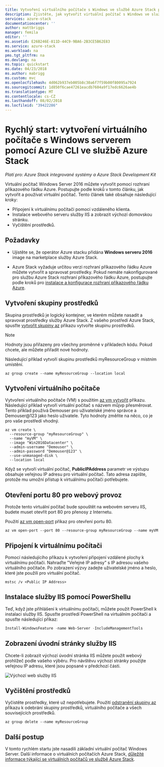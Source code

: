 ```yaml
---
title: Vytvoření virtuálního počítače s Windows ve službě Azure Stack pomocí rozhraní příkazového řádku Azure | Dokumentace Microsoftu
description: Zjistěte, jak vytvořit virtuální počítač s Windows ve službě Azure Stack pomocí Azure CLI
services: azure-stack
documentationcenter: ''
author: mattbriggs
manager: femila
editor: ''
ms.assetid: E26B246E-811D-44C9-9BA6-2B3CE5B62E83
ms.service: azure-stack
ms.workload: na
pms.tgt_pltfrm: na
ms.devlang: na
ms.topic: quickstart
ms.date: 04/23/2018
ms.author: mabrigg
ms.custom: mvc
ms.openlocfilehash: 4d062b937eb005b8c30a6f7f59b00f80095a7924
ms.sourcegitcommit: 1d850f6cae47261eacdb7604a9f17edc6626ae4b
ms.translationtype: MT
ms.contentlocale: cs-CZ
ms.lasthandoff: 08/02/2018
ms.locfileid: "39422286"
---
```

# <a name="quickstart-create-a-windows-server-virtual-machine-by-using-azure-cli-in-azure-stack"></a>Rychlý start: vytvoření virtuálního počítače s Windows serverem pomocí Azure CLI ve službě Azure Stack

‎*Platí pro: Azure Stack integrované systémy a Azure Stack Development Kit*

Virtuální počítač Windows Server 2016 můžete vytvořit pomocí rozhraní příkazového řádku Azure. Postupujte podle kroků v tomto článku, jak vytvořit a používat virtuální počítač. Tento článek také obsahuje následující kroky:

* Připojení k virtuálnímu počítači pomocí vzdáleného klienta.
* Instalace webového serveru služby IIS a zobrazit výchozí domovskou stránku.
* Vyčištění prostředků.

## <a name="prerequisites"></a>Požadavky

* Ujistěte se, že operátor Azure stacku přidána **Windows serveru 2016** image na marketplace služby Azure Stack.

* Azure Stack vyžaduje určitou verzi rozhraní příkazového řádku Azure můžete vytvořit a spravovat prostředky. Pokud nemáte nakonfigurované pro službu Azure Stack rozhraní příkazového řádku Azure, postupujte podle kroků pro [instalace a konfigurace rozhraní příkazového řádku Azure](azure-stack-version-profiles-azurecli2.md).

## <a name="create-a-resource-group"></a>Vytvoření skupiny prostředků

Skupina prostředků je logický kontejner, ve kterém můžete nasadit a spravovat prostředky služby Azure Stack. Z vašeho prostředí Azure Stack, spusťte [vytvořit skupiny az](/cli/azure/group#az-group-create) příkazu vytvořte skupinu prostředků.

>[!NOTE]
 Hodnoty jsou přiřazeny pro všechny proměnné v příkladech kódu. Pokud chcete, ale můžete přiřadit nové hodnoty.

Následující příklad vytvoří skupinu prostředků myResourceGroup v místním umístění.

```cli
az group create --name myResourceGroup --location local
```

## <a name="create-a-virtual-machine"></a>Vytvoření virtuálního počítače

Vytvoření virtuálního počítače (VM) s použitím [az vm vytvořit](/cli/azure/vm#az-vm-create) příkazu. Následující příklad vytvoří virtuální počítač s názvem můjvp přesměrovat. Tento příklad používá Demouser pro uživatelské jméno správce a Demouser@123 jako heslo uživatele. Tyto hodnoty změňte na něco, co je pro vaše prostředí vhodný.

```cli
az vm create \
  --resource-group "myResourceGroup" \
  --name "myVM" \
  --image "Win2016Datacenter" \
  --admin-username "Demouser" \
  --admin-password "Demouser@123" \
  --use-unmanaged-disk \
  --location local
```

Když se vytvoří virtuální počítač, **PublicIPAddress** parametr ve výstupu obsahuje veřejnou IP adresu pro virtuální počítač. Tato adresa zapište, protože mu umožní přístup k virtuálnímu počítači potřebujete.

## <a name="open-port-80-for-web-traffic"></a>Otevření portu 80 pro webový provoz

Protože tento virtuální počítač bude spouštět na webovém serveru IIS, budete muset otevřít port 80 pro přenosy z Internetu.

Použití [az vm open-port](/cli/azure/vm#open-port) příkaz pro otevření portu 80.

```cli
az vm open-port --port 80 --resource-group myResourceGroup --name myVM
```

## <a name="connect-to-the-virtual-machine"></a>Připojení k virtuálnímu počítači

Pomocí následujícího příkazu k vytvoření připojení vzdálené plochy k virtuálnímu počítači. Nahraďte "Veřejné IP adresy" s IP adresou vašeho virtuálního počítače. Po zobrazení výzvy zadejte uživatelské jméno a heslo, které jste použili pro virtuální počítač.

```
mstsc /v <Public IP Address>
```

## <a name="install-iis-using-powershell"></a>Instalace služby IIS pomocí PowerShellu

Teď, když jste přihlášení k virtuálnímu počítači, můžete použít PowerShell k instalaci služby IIS. Spusťte prostředí PowerShell na virtuálním počítači a spusťte následující příkaz:

```powershell
Install-WindowsFeature -name Web-Server -IncludeManagementTools
```

## <a name="view-the-iis-welcome-page"></a>Zobrazení úvodní stránky služby IIS

Chcete-li zobrazit výchozí úvodní stránka IIS můžete použít webový prohlížeč podle vašeho výběru. Pro návštěvu výchozí stránky použijte veřejnou IP adresu, které jsou popsané v předchozí části.

![Výchozí web služby IIS](./media/azure-stack-quick-create-vm-windows-cli/default-iis-website.png)

## <a name="clean-up-resources"></a>Vyčištění prostředků

Vyčistěte prostředky, které už nepotřebujete. Použití [odstranění skupiny az](/cli/azure/group#az-group-delete) příkazu k odebrání skupiny prostředků, virtuálního počítače a všech souvisejících prostředků.

```cli
az group delete --name myResourceGroup
```

## <a name="next-steps"></a>Další postup

V tomto rychlém startu jste nasadili základní virtuální počítač Windows Server. Další informace o virtuálních počítačích Azure Stack, [důležité informace týkající se virtuálních počítačů ve službě Azure Stack](azure-stack-vm-considerations.md).

